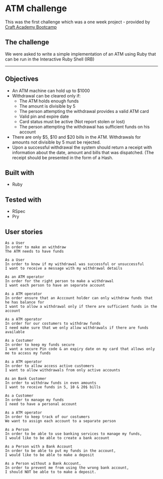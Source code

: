 # ATM challenge

This was the first challenge which was a one week project - provided by [Craft Academy Bootcamp](https://craftacademy.se/)

## The challenge
We were asked to write a simple implementation of an ATM using Ruby that can be run in the Interactive Ruby Shell (IRB)

---

## Objectives
* An ATM machine can hold up to $1000
* Withdrawal can be cleared only if:
    * The ATM holds enough funds
    * The amount is divisible by 5
    * The person attempting the withdrawal provides a valid ATM card
    * Valid pin and expire date
    * Card status must be active (Not report stolen or lost)
    * The person attempting the withdrawal has sufficient funds on his account
* There are only $5, $10 and $20 bills in the ATM. Withdrawals for amounts not divisible by 5 must be rejected.
* Upon a successful withdrawal the system should return a receipt with information about the date, amount and     bills that was dispatched. (The receipt should be presented in the form of a Hash.

## Built with
* Ruby

## Tested with
* RSpec
* Pry

## User stories

```
As a User
In order to make an withdraw
The ATM needs to have funds
```

```
As a User               
In order to know if my withdrawal was successful or unsuccessful
I want to receive a message with my withdrawal details
```

```
As an ATM operator          
In order for the right person to make a withdrawal            
I want each person to have an separate account
```

```
As a ATM operator           
In order ensure that an Acccount holder can only withdraw funds that he has balance for           
I want to allow a withdrawal only if there are sufficient funds in the account
```

```
As a ATM operator
In order for our costumers to withdraw funds
I need make sure that we only allow withdrawals if there are funds available
```

```
As a Costumer
In order to keep my funds secure
I want a secure Pin code & an expiry date on my card that allows only me to access my funds
```

```
As a ATM operator             
In order to allow access active customers         
I want to allow withdrawals from only active accounts
```

```
As an Bank Customer    
In order to withdraw funds in even amounts  
I want to receive funds in 5, 10 & 20$ bills
```

```
As a Customer
In order to manage my funds
I need to have a personal account
```

```
As a ATM operator      
In order to keep track of our costumers     
We want to assign each account to a separate person
```

```
As a Person
In order to be able to use banking services to manage my funds,
I would like to be able to create a bank account
```

```
As a Person with a Bank Account
In order to be able to put my funds in the account,
I would like to be able to make a deposit
```

```
As a Person without a Bank Account,
In order to prevent me from using the wrong bank account,
I should NOT be able to to make a deposit.
```
